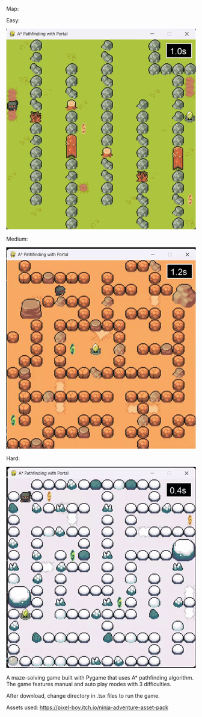 Map: 

Easy: 

![Easy Map](./easy.gif)

Medium: 

![Medium Map](./medium.gif)

Hard: 

![Hard Map](./hard.gif)

A maze-solving game built with Pygame that uses A* pathfinding algorithm. The game features manual and auto play modes with 3 difficulties.

After download, change directory in .tsx files to run the game.

Assets used: https://pixel-boy.itch.io/ninja-adventure-asset-pack
